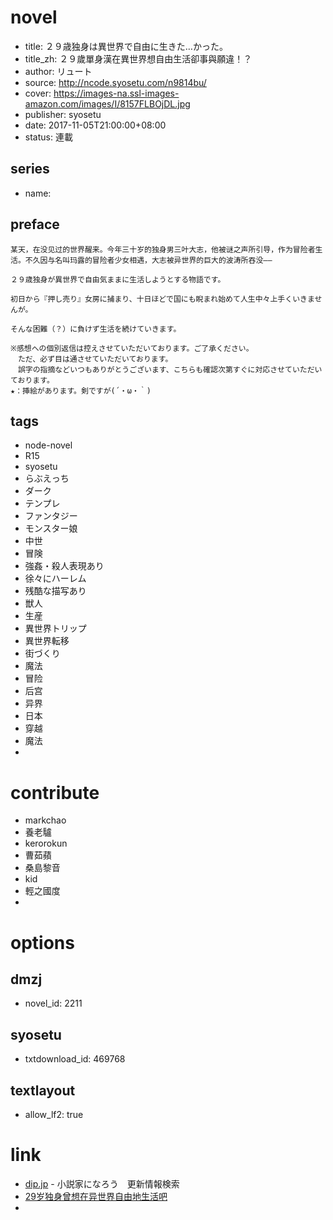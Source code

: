 # novel

- title: ２９歳独身は異世界で自由に生きた…かった。
- title_zh: ２９歲單身漢在異世界想自由生活卻事與願違！？
- author: リュート
- source: http://ncode.syosetu.com/n9814bu/
- cover: https://images-na.ssl-images-amazon.com/images/I/8157FLBOjDL.jpg
- publisher: syosetu
- date: 2017-11-05T21:00:00+08:00
- status: 連載

## series

- name:

## preface


```
某天，在没见过的世界醒来。今年三十岁的独身男三叶大志，他被谜之声所引导，作为冒险者生活。不久因与名叫玛露的冒险者少女相遇，大志被异世界的巨大的波涛所吞没——

２９歳独身が異世界で自由気ままに生活しようとする物語です。

初日から『押し売り』女房に捕まり、十日ほどで国にも睨まれ始めて人生中々上手くいきませんが。

そんな困難（？）に負けず生活を続けていきます。

※感想への個別返信は控えさせていただいております。ご了承ください。
　ただ、必ず目は通させていただいております。
　誤字の指摘などいつもありがとうございます、こちらも確認次第すぐに対応させていただいております。
★：挿絵があります。剣ですが(´・ω・｀)
```

## tags

- node-novel
- R15
- syosetu
- らぶえっち
- ダーク
- テンプレ
- ファンタジー
- モンスター娘
- 中世
- 冒険
- 強姦・殺人表現あり
- 徐々にハーレム
- 残酷な描写あり
- 獣人
- 生産
- 異世界トリップ
- 異世界転移
- 街づくり
- 魔法
- 冒险
- 后宫
- 异界
- 日本
- 穿越
- 魔法
- 

# contribute

- markchao
- 養老驢
- kerorokun
- 曹茹蘋
- 桑島黎音
- kid
- 輕之國度
- 

# options

## dmzj

- novel_id: 2211

## syosetu

- txtdownload_id: 469768

## textlayout

- allow_lf2: true

# link

- [dip.jp](https://narou.dip.jp/search.php?text=n9814bu&novel=all&genre=all&new_genre=all&length=0&down=0&up=100) - 小説家になろう　更新情報検索
- [29岁独身曾想在异世界自由地生活吧](https://tieba.baidu.com/f?kw=29%E5%B2%81%E7%8B%AC%E8%BA%AB%E6%9B%BE%E6%83%B3%E5%9C%A8%E5%BC%82%E4%B8%96%E7%95%8C%E8%87%AA%E7%94%B1%E5%9C%B0%E7%94%9F%E6%B4%BB&ie=utf-8 "29岁独身曾想在异世界自由地生活")
- 

